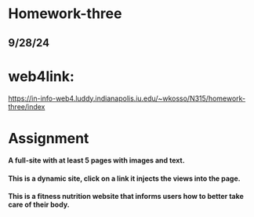 # Homework-three

## 9/28/24

# web4link: 
https://in-info-web4.luddy.indianapolis.iu.edu/~wkosso/N315/homework-three/index


# Assignment

#### A full-site with at least 5 pages with images and text.
#### This is a dynamic site, click on a link it injects the views into the page.
#### This is a fitness nutrition  website that informs users how to better take care of their body.
